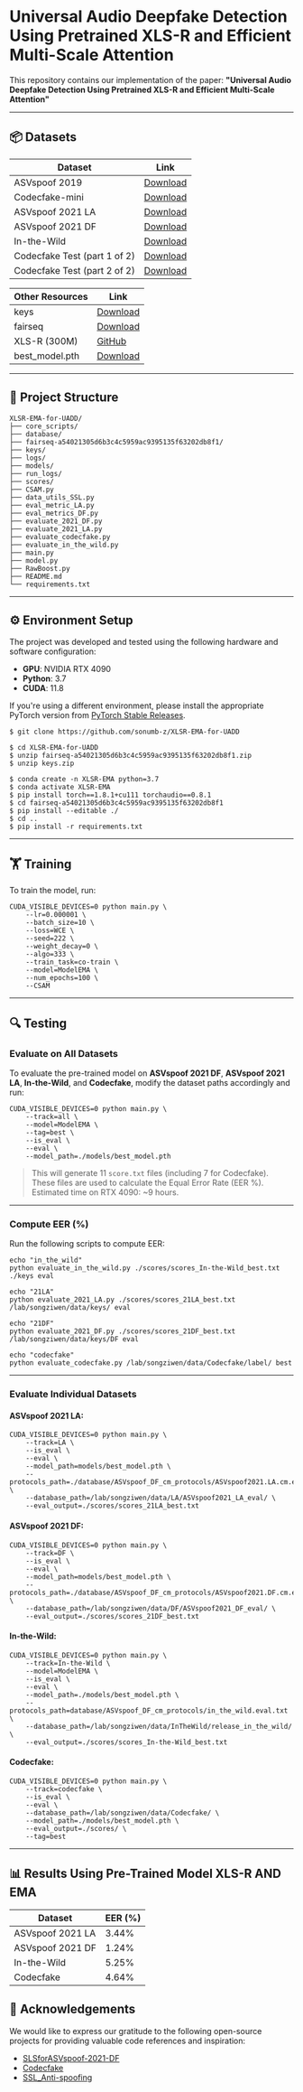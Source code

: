 # Universal Audio Deepfake Detection Using Pretrained XLS-R and Efficient Multi-Scale Attention

This repository contains our implementation of the paper:
 **"Universal Audio Deepfake Detection Using Pretrained XLS-R and Efficient Multi-Scale Attention"**

------

## 📦 Datasets

| Dataset                      | Link                                                         |
| ---------------------------- | ------------------------------------------------------------ |
| ASVspoof 2019                | [Download](https://datashare.is.ed.ac.uk/handle/10283/3336)  |
| Codecfake-mini               | [Download](https://drive.google.com/file/d/19TW1nscU8lCpSkHTA5WvpKto1iIiNZqf/view) |
| ASVspoof 2021 LA             | [Download](https://zenodo.org/record/4837263)                |
| ASVspoof 2021 DF             | [Download](https://zenodo.org/record/4835108)                |
| In-the-Wild                  | [Download](https://deepfake-total.com/in_the_wild)           |
| Codecfake Test (part 1 of 2) | [Download](https://zenodo.org/records/13838823)              |
| Codecfake Test (part 2 of 2) | [Download](https://zenodo.org/records/11125029)              |

| Other Resources | Link                                                         |
| --------------- | ------------------------------------------------------------ |
| keys            | [Download](https://drive.google.com/file/d/1ZRn3s9gJ3os_SC0USh4Zx3xcjwAtu-dQ/view) |
| fairseq         | [Download](https://drive.google.com/file/d/1XitO6TbkWRaYrSEPkuh6Y15-THUNH0TX/view) |
| XLS-R (300M)    | [GitHub](https://github.com/pytorch/fairseq/tree/main/examples/wav2vec/xlsr) |
| best_model.pth  | [Download](https://drive.google.com/file/d/1I28mcjMuvY5uWBGVMwyQa_oFOq61yz9i/view) |

------

## 📁 Project Structure

```
XLSR-EMA-for-UADD/
├── core_scripts/
├── database/
├── fairseq-a54021305d6b3c4c5959ac9395135f63202db8f1/
├── keys/
├── logs/
├── models/
├── run_logs/
├── scores/
├── CSAM.py
├── data_utils_SSL.py
├── eval_metric_LA.py
├── eval_metrics_DF.py
├── evaluate_2021_DF.py
├── evaluate_2021_LA.py
├── evaluate_codecfake.py
├── evaluate_in_the_wild.py
├── main.py
├── model.py
├── RawBoost.py
├── README.md
└── requirements.txt
```

------

## ⚙️ Environment Setup

The project was developed and tested using the following hardware and software configuration:

- **GPU**: NVIDIA RTX 4090  
- **Python**: 3.7  
- **CUDA**: 11.8

 If you're using a different environment, please install the appropriate PyTorch version from [PyTorch Stable Releases](https://download.pytorch.org/whl/torch_stable.html).

```
$ git clone https://github.com/sonumb-z/XLSR-EMA-for-UADD

$ cd XLSR-EMA-for-UADD
$ unzip fairseq-a54021305d6b3c4c5959ac9395135f63202db8f1.zip
$ unzip keys.zip

$ conda create -n XLSR-EMA python=3.7
$ conda activate XLSR-EMA
$ pip install torch==1.8.1+cu111 torchaudio==0.8.1
$ cd fairseq-a54021305d6b3c4c5959ac9395135f63202db8f1
$ pip install --editable ./
$ cd ..
$ pip install -r requirements.txt
```

------

## 🏋️ Training

To train the model, run:

```
CUDA_VISIBLE_DEVICES=0 python main.py \
    --lr=0.000001 \
    --batch_size=10 \
    --loss=WCE \
    --seed=222 \
    --weight_decay=0 \
    --algo=333 \
    --train_task=co-train \
    --model=ModelEMA \
    --num_epochs=100 \
    --CSAM
```

------

## 🔍 Testing

### Evaluate on All Datasets

To evaluate the pre-trained model on **ASVspoof 2021 DF**, **ASVspoof 2021 LA**, **In-the-Wild**, and **Codecfake**, modify the dataset paths accordingly and run:

```
CUDA_VISIBLE_DEVICES=0 python main.py \
    --track=all \
    --model=ModelEMA \
    --tag=best \
    --is_eval \
    --eval \
    --model_path=./models/best_model.pth
```

> This will generate 11 `score.txt` files (including 7 for Codecfake). These files are used to calculate the Equal Error Rate (EER %).
>  Estimated time on RTX 4090: ~9 hours.

------

### Compute EER (%)

Run the following scripts to compute EER:

```
echo "in_the_wild"
python evaluate_in_the_wild.py ./scores/scores_In-the-Wild_best.txt ./keys eval

echo "21LA"
python evaluate_2021_LA.py ./scores/scores_21LA_best.txt /lab/songziwen/data/keys/ eval

echo "21DF"
python evaluate_2021_DF.py ./scores/scores_21DF_best.txt /lab/songziwen/data/keys/DF eval

echo "codecfake"
python evaluate_codecfake.py /lab/songziwen/data/Codecfake/label/ best
```

------

### Evaluate Individual Datasets

#### ASVspoof 2021 LA:

```
CUDA_VISIBLE_DEVICES=0 python main.py \
    --track=LA \
    --is_eval \
    --eval \
    --model_path=models/best_model.pth \
    --protocols_path=./database/ASVspoof_DF_cm_protocols/ASVspoof2021.LA.cm.eval.trl.txt \
    --database_path=/lab/songziwen/data/LA/ASVspoof2021_LA_eval/ \
    --eval_output=./scores/scores_21LA_best.txt
```

#### ASVspoof 2021 DF:

```
CUDA_VISIBLE_DEVICES=0 python main.py \
    --track=DF \
    --is_eval \
    --eval \
    --model_path=models/best_model.pth \
    --protocols_path=./database/ASVspoof_DF_cm_protocols/ASVspoof2021.DF.cm.eval.trl.txt \
    --database_path=/lab/songziwen/data/DF/ASVspoof2021_DF_eval/ \
    --eval_output=./scores/scores_21DF_best.txt
```

#### In-the-Wild:

```
CUDA_VISIBLE_DEVICES=0 python main.py \
    --track=In-the-Wild \
    --model=ModelEMA \
    --is_eval \
    --eval \
    --model_path=./models/best_model.pth \
    --protocols_path=database/ASVspoof_DF_cm_protocols/in_the_wild.eval.txt \
    --database_path=/lab/songziwen/data/InTheWild/release_in_the_wild/ \
    --eval_output=./scores/scores_In-the-Wild_best.txt
```

#### Codecfake:

```
CUDA_VISIBLE_DEVICES=0 python main.py \
    --track=codecfake \
    --is_eval \
    --eval \
    --database_path=/lab/songziwen/data/Codecfake/ \
    --model_path=./models/best_model.pth \
    --eval_output=./scores/ \
    --tag=best
```

------

## 📊 Results Using Pre-Trained Model XLS-R AND EMA

| Dataset          | EER (%) |
| ---------------- | ------- |
| ASVspoof 2021 LA | 3.44%   |
| ASVspoof 2021 DF | 1.24%   |
| In-the-Wild      | 5.25%   |
| Codecfake        | 4.64%   |

## 🙏 Acknowledgements

We would like to express our gratitude to the following open-source projects for providing valuable code references and inspiration:

- [SLSforASVspoof-2021-DF](https://github.com/QiShanZhang/SLSforASVspoof-2021-DF)
- [Codecfake](https://github.com/xieyuankun/Codecfake)
- [SSL_Anti-spoofing](https://github.com/TakHemlata/SSL_Anti-spoofing)
